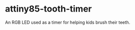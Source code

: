 attiny85-tooth-timer
====================

An RGB LED used as a timer for helping kids brush their teeth.
